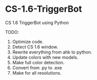 # CS-1.6-TriggerBot
CS 1.6 TriggerBot using Python


TODO:

1. Optimize code.
2. Detect CS 1.6 window.
3. Rewrite everything from ahk to python.
4. Update colors with new models.
5. Make full color detection.
6. Convert from .py to .exe
7. Make for all resolutions.
